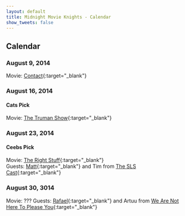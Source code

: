 ```yaml
---
layout: default
title: Midnight Movie Knights - Calendar
show_tweets: false
---
```

## Calendar

### August 9, 2014  
Movie: [Contact](http://www.imdb.com/title/tt0118884){:target="_blank"}  


### August 16, 2014  

#### Cats Pick  
Movie: [The Truman Show](http://www.imdb.com/title/tt0120382){:target="_blank"}  


### August 23, 2014  

#### Ceebs Pick  
Movie: [The Right Stuff](http://www.imdb.com/title/tt0086197){:target="_blank"}  
Guests: [Matt](https://twitter.com/nittwit12345){:target="_blank"} and Tim from [The SLS Cast](http://slscast.com){:target="_blank"}  

### August 30, 3014

Movie: ???
Guests: [Rafael](https://twitter.com/WANHTPY){:target="_blank"} and Artuu from [We Are Not Here To Please You](http://wearenotheretopleaseyou.blogspot.fi){:target="_blank"}